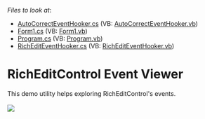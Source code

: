 <!-- default file list -->
*Files to look at*:

* [AutoCorrectEventHooker.cs](./CS/RichEditControlEventViewer/AutoCorrectEventHooker.cs) (VB: [AutoCorrectEventHooker.vb](./VB/RichEditControlEventViewer/AutoCorrectEventHooker.vb))
* [Form1.cs](./CS/RichEditControlEventViewer/Form1.cs) (VB: [Form1.vb](./VB/RichEditControlEventViewer/Form1.vb))
* [Program.cs](./CS/RichEditControlEventViewer/Program.cs) (VB: [Program.vb](./VB/RichEditControlEventViewer/Program.vb))
* [RichEditEventHooker.cs](./CS/RichEditControlEventViewer/RichEditEventHooker.cs) (VB: [RichEditEventHooker.vb](./VB/RichEditControlEventViewer/RichEditEventHooker.vb))
<!-- default file list end -->
# RichEditControl Event Viewer


This demo utility helps exploring RichEditControl's events.<br /><br /><img src="https://raw.githubusercontent.com/DevExpress-Examples/richeditcontrol-event-viewer-t258534/15.1.4+/media/933c7601-45c7-11e5-80bf-00155d62480c.png">

<br/>


